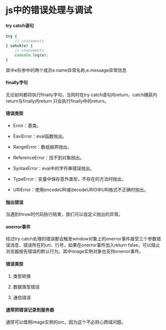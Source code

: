 # js中的错误处理与调试

#### try catch语句

```js
try {
    // statements
} catch(e) {
    // statements
    console.log(e);
}
```
其中e形参中的两个成员e.name异常名称,e.message异常信息

#### finally字句

无论如何都将执行finally字句，当同时在try catch语句内return，catch捕获内return与finally内return 只会执行finally中的return。

#### 错误类型

- Error：基类。

- EavlError：eval函数抛出。

- RangeError：数组越界抛出。

- ReferenceError：找不到对象抛出。

- SyntaxError：eval中的字符串错误抛出。

- TypeError：变量中保存意外类型，不存在的方法时抛出。

- URIError：使用encodeURI或decodeURI()中URI格式不正确时抛出。

#### 抛出错误

当遇到throw时代码执行结束，我们可以自定义抛出的异常。

#### onerror事件

经过try catch处理的错误都会触发window对象上的onerror事件接受三个参数错误消息、错误所在的url、行号，如果在onerror事件加入return false，可以阻止浏览器报告错误的默认行为。其中image实例对象也支持onerror事件。

#### 错误类型

1. 类型转换

2. 数据类型错误

3. 通信错误

#### 通常把错误记录到服务器

通常可以借用image实例的src，因为这个不必担心跨域问题。


